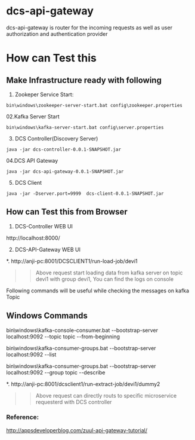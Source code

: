 # dcs-api-gateway
dcs-api-gateway is router for the incoming requests as well as user authorization and authentication provider

# How can Test this 

## Make Infrastructure ready with following

01. Zookeper Service Start:
```
bin\windows\zookeeper-server-start.bat config\zookeeper.properties
```

02.Kafka Server Start
```
bin\windows\kafka-server-start.bat config\server.properties
```

03. DCS Controller(Discovery Server)
```
java -jar dcs-controller-0.0.1-SNAPSHOT.jar
```

04.DCS API Gateway
```
java -jar dcs-api-gateway-0.0.1-SNAPSHOT.jar
```

05. DCS Client
```
java -jar -Dserver.port=9999  dcs-client-0.0.1-SNAPSHOT.jar
```

## How can Test this from Browser

01. DCS-Controller WEB UI

  http://localhost:8000/

02. DCS-API-Gateway WEB UI

 *. http://anji-pc:8001/DCSCLIENT1/run-load-job/devi1 
  
  >> Above request start loading data from kafka server on topic devi1 with group devi1, You can find the logs on console
  
  Following commands will be useful while checking the messages on kafka Topic
  
 Windows Commands
  ----------------
  bin\windows\kafka-console-consumer.bat --bootstrap-server localhost:9092 --topic topic --from-beginning
 
  bin\windows\kafka-consumer-groups.bat --bootstrap-server localhost:9092 --list

  bin\windows\kafka-consumer-groups.bat --bootstrap-server localhost:9092 --group topic --describe
  

 *. http://anji-pc:8001/dcsclient1/run-extract-job/devi1/dummy2

  >> Above request can directly routs to specific microservice requesterd with DCS controller 


### Reference:
http://appsdeveloperblog.com/zuul-api-gateway-tutorial/


